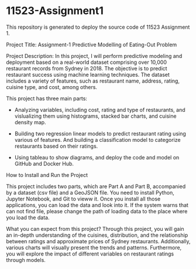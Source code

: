 # 11523-Assignment1
This repository is generated to deploy the source code of 11523 Assignment 1.

Project Title: Assignment-1 Predictive Modelling of Eating-Out Problem

Project Description:
In this project, I will perform predictive modeling and deployment based on a real-world dataset comprising over 10,000 restaurant records from Sydney in 2018. The objective is to predict restaurant success using machine learning techniques. The dataset includes a variety of features, such as restaurant name, address, rating, cuisine type, and cost, among others.

This project has three main parts:

- Analyzing variables, including cost, rating and type of restaurants, and vislualizing them using histograms, stacked bar charts, and cuisine density map.

- Building two regression linear models to predict restaurant rating using various of features. And building a classification model to categorize restaurants based on their ratings.

- Using tableau to show diagrams, and deploy the code and model on GitHub and Docker Hub.

How to Install and Run the Project

This project includes two parts, which are Part A and Part B, accompanied by a dataset (csv file) and a GeoJSON file. You need to install Python, Jupyter Notebook, and Git to vieww it. Once you install all those applications, you can load the data and look into it. If the system warns that can not find file, please change the path of loading data to the place where you load the data.

What you can expect from this project?
Through this project, you will gain an in-depth understanding of the cuisines, distribution, and the relationship between ratings and approximate prices of Sydney restaurants. Additionally, various charts will visually present the trends and patterns. Furthermore, you will explore the impact of different variables on restaurant ratings through models.


